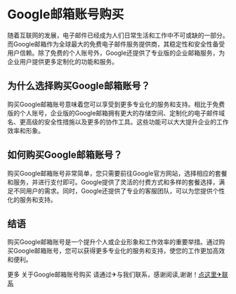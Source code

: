 # Google邮箱账号购买

随着互联网的发展，电子邮件已经成为人们日常生活和工作中不可或缺的一部分。而Google邮箱作为全球最大的免费电子邮件服务提供商，其稳定性和安全性备受用户信赖。除了免费的个人账号外，Google还提供了专业版的企业邮箱服务，为企业用户提供更多定制化的功能和服务。

## 为什么选择购买Google邮箱账号？

购买Google邮箱账号意味着您可以享受到更多专业化的服务和支持。相比于免费版的个人账号，企业版的Google邮箱拥有更大的存储空间、定制化的电子邮件域名、更高级的安全性措施以及更多的协作工具。这些功能可以大大提升企业的工作效率和形象。

## 如何购买Google邮箱账号？

购买Google邮箱账号非常简单，您只需要前往Google官方网站，选择相应的套餐和服务，并进行支付即可。Google提供了灵活的付费方式和多样的套餐选择，满足不同用户的需求。同时，Google还提供了专业的客服团队，可以为您提供个性化的服务和支持。

## 结语

购买Google邮箱账号是一个提升个人或企业形象和工作效率的重要举措。通过购买Google邮箱账号，您可以获得更多专业化的服务和支持，使您的工作更加高效和便利。

更多 关于Google邮箱账号购买 请通过✈与我们联系，感谢阅读,谢谢！[点这里✈联系](https://ww.k02.cc)
